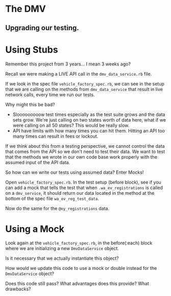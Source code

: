 # The DMV
## Upgrading our testing.


# Using Stubs

Remember this project from 3 years... I mean 3 weeks ago? 

Recall we were making a LIVE API call in the `dmv_data_service.rb` file. 

If we look in the spec file `vehicle_factory_spec.rb`, we can see in the setup that we are calling on the methods from `dmv_data_service` that result in live network calls, every time we run our tests.

Why might this be bad? 
* Slooooooooow test times especially as the test suite grows and the data sets grow. We're just calling on two states worth of data here, what if we were calling on all 50 states? This would be really slow.
* API have limits with how many times you can hit them. Hitting an API too many times can result in fees or lockout.


If we think about this from a testing perspective, we cannot control the data that comes from the API so we don't need to test their data. We want to test that the methods we wrote in our own code base work properly with the assumed input of the API data. 

So how can we write our tests using assumed data? Enter Mocks!

Open `vehicle_factory_spec.rb`. In the test setup (before block), see if you can add a mock that tells the test that when `.wa_ev_registrations` is called on a `dmv_service`, it should return our data located in the method at the bottom of the spec file `wa_ev_reg_test_data`.

Now do the same for the `@ny_registrations` data. 


# Using a Mock
Look again at the `vehicle_factory_spec.rb`, in the before(:each) block where we are initializing a new `DmvDataService` object. 

Is it necessary that we actually instantiate this object? 

How would we update this code to use a mock or double instead for the `DmvDataService` object?

Does this code still pass? 
What advantages does this provide? What drawbacks? 